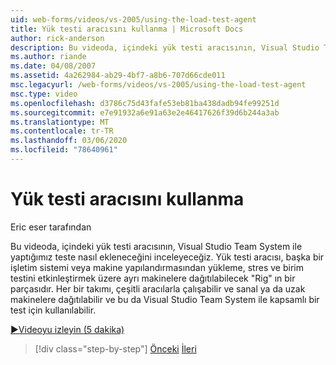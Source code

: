 ```yaml
---
uid: web-forms/videos/vs-2005/using-the-load-test-agent
title: Yük testi aracısını kullanma | Microsoft Docs
author: rick-anderson
description: Bu videoda, içindeki yük testi aracısının, Visual Studio Team System ile yaptığımız teste nasıl ekleneceğini inceleyeceğiz. Yük testi Aracısı bir '...
ms.author: riande
ms.date: 04/08/2007
ms.assetid: 4a262984-ab29-4bf7-a8b6-707d66cde011
msc.legacyurl: /web-forms/videos/vs-2005/using-the-load-test-agent
msc.type: video
ms.openlocfilehash: d3786c75d43fafe53eb81ba438dadb94fe99251d
ms.sourcegitcommit: e7e91932a6e91a63e2e46417626f39d6b244a3ab
ms.translationtype: MT
ms.contentlocale: tr-TR
ms.lasthandoff: 03/06/2020
ms.locfileid: "78640961"
---
```

# <a name="using-the-load-test-agent"></a>Yük testi aracısını kullanma

Eric eser tarafından

Bu videoda, içindeki yük testi aracısının, Visual Studio Team System ile yaptığımız teste nasıl ekleneceğini inceleyeceğiz. Yük testi aracısı, başka bir işletim sistemi veya makine yapılandırmasından yükleme, stres ve birim testini etkinleştirmek üzere ayrı makinelere dağıtılabilecek "Rig" ın bir parçasıdır. Her bir takımı, çeşitli aracılarla çalışabilir ve sanal ya da uzak makinelere dağıtılabilir ve bu da Visual Studio Team System ile kapsamlı bir test için kullanılabilir.

[&#9654;Videoyu izleyin (5 dakika)](https://channel9.msdn.com/Blogs/ASP-NET-Site-Videos/using-the-load-test-agent)

> [!div class="step-by-step"]
> [Önceki](the-effects-of-caching.md)
> [İleri](the-effects-of-viewstate.md)
